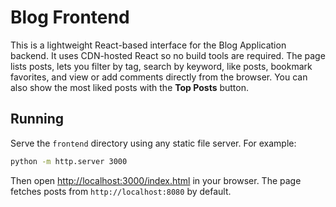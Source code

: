 # Blog Frontend

This is a lightweight React-based interface for the Blog Application backend. It uses CDN-hosted React so no build tools are required. The page lists posts, lets you filter by tag, search by keyword, like posts, bookmark favorites, and view or add comments directly from the browser.
You can also show the most liked posts with the **Top Posts** button.


## Running

Serve the `frontend` directory using any static file server. For example:

```sh
python -m http.server 3000
```

Then open [http://localhost:3000/index.html](http://localhost:3000/index.html) in your browser. The page fetches posts from `http://localhost:8080` by default.

